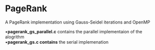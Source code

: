 # PageRank
A PageRank implementation using Gauss-Seidel iterations and OpenMP

•**pagerank_gs_parallel.c** contains the parallel implementaion of the alogrithm  
•**pagerank_gs.c contains** the serial implemenation
